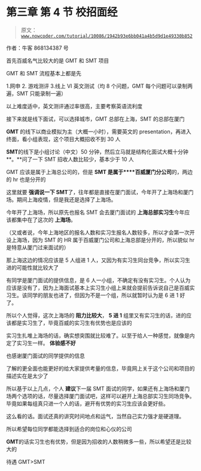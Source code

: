 # 第三章 第 4 节 校招面经

> 原文：[`www.nowcoder.com/tutorial/10086/1942b93e6bb041a4b5d9d1e49330b852`](https://www.nowcoder.com/tutorial/10086/1942b93e6bb041a4b5d9d1e49330b852)

作者：牛客 868134387 号  

首先百威名气比较大的是 GMT 和 SMT 项目

GMT 和 SMT 流程基本上都是先

1.网申 2\. 游戏测评 3.线上 VI 英文测试（均 8 个问题，GMT 每个问题可以录制两遍，SMT 只能录制一遍）

以上难度适中，英文测评通过率很高，主要考察英语流利度

接下来就是线下面试，可以选择城市，GMT 总部在上海，SMT 的总部在厦门

**GMT** 的线下以商业模拟为主（大概一小时），需要英文的 presentation，再进入终面，看小组表现，这个项目大概招收不到 30 人

**SMT**的线下是小组讨论（中文）50 分钟，然后立马就是结构化面试大概十分钟 **。**问了一下 SMT 招收人数比较少，基本少于 10 人

GMT 应该是属于上海总公司的，但是 **SMT 是属于****百威厦门分公司**的，两边的 hr 也是分开的

这里就要 **强调说一下 SMT**了，往年都是直接在厦门面试，今年开了上海场和厦门场。期间上海疫情，但是我还是选择了上海场。

今年开了上海场，所以原先也报名 SMT 会去厦门面试的 **上海总部实习生**今年应该都集中在了这次的 **上海场**。

（又或者说，今年上海地区的报名人数和实习生报名人数较多，所以才会第一次开设上海场，因为 SMT 的 HR 属于百威厦门公司和上海总部是分开的，所以貌似 hr 是特意从厦门过来面试的）

那上海这边的情况应该是 5 人组进 1 人，又因为有实习生同台竞争，所以实习生进的可能性就比较大了

有同学是厦门面试的提供信息，是 6 人一小组，不确定有没有实习生。个人认为应该是没有了，因为上海面试基本上实习生小组上来就会提前告诉说自己是百威实习生。该同学的朋友也进了，但因为不是一个组，所以就暂时认为是 6 进 1 好了。

所以个人觉得，这次上海场的 **阻力比较大**， **5 进 1**  组里又有实习生的话，进的应该都是实习生了，毕竟百威的实习生有优势也是应该的

实习生扎堆上海场的话，确实想突围就比较难了。以至于给人一种感觉，就像是内定了实习生一样。 **体验感不好**

也感谢厦门面试的同学提供的信息

了解的更全面也能更好的给大家提供考量的信息，毕竟网上关于这个公司和项目的描述实在是太少了

所以基于以上几点，个人 **建议**下一届 SMT 面试的同学，如果还有上海场和厦门场两个选项的话，尽量选择厦门面试吧，这样可以避开上海总部实习生同场竞争。毕竟如果每组真只进一个人的话，避开有优势的实习生应该会更好些。

这么看的话。面试还真的讲究时间地点和运气，当然自己实力强才是硬道理。

所以希望每位同学都能选择到适合的岗位和心仪的公司

**GMT**的话实习生也有优势，但是因为招收的人数稍微多一些，所以希望还是比较大的

待遇 GMT>SMT